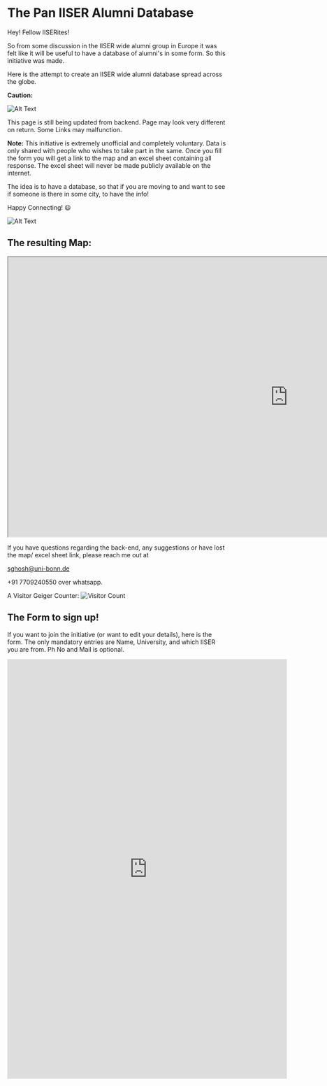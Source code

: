 # The Pan IISER Alumni Database

Hey! Fellow IISERites!

So from some discussion in the IISER wide alumni group in Europe it was felt like it will be useful to have a database of alumni's in some form. So this initiative was made. 

Here is the attempt to create an IISER wide alumni database spread across the globe. 


**Caution:** 

![Alt Text](https://web.archive.org/web/20090829162255/http://geocities.com/Colosseum/Lodge/9961/coming_soon.gif)


This page is still being updated from backend. Page may look very different on return. Some Links may malfunction.


**Note:** This initiative is extremely unofficial and completely voluntary. Data is only shared with people who wishes to take part in the same. Once you fill the form you will get a link to the map and an excel sheet containing all response. The excel sheet will never be made publicly available on the internet. 


The idea is to have a database, so that if you are moving to and want to see if someone is there in some city, to have the info!

 Happy Connecting! 😃


![Alt Text](https://web.archive.org/web/20091027035613/http://geocities.com/sjfarthing/graphics/any_browser_computer.gif)

## The resulting Map:  

<div align="center">
<iframe src="https://www.google.com/maps/d/u/0/embed?mid=1Hrc_uk626nrvlIpqq2k4IRSQ8jXLIhs&ehbc=2E312F&noprof=1" width="1280" height="640"></iframe>
</div>


If you have questions regarding the back-end, any suggestions or have lost the map/ excel sheet link, please reach me out at

sghosh@uni-bonn.de

+91 7709240550 over whatsapp.

A Visitor Geiger Counter: ![Visitor Count](https://profile-counter.glitch.me/{sagnikiiser}/count.svg)


## The Form to sign up! 

If you want to join the initiative (or want to edit your details), here is the form. The only mandatory entries are Name, University, and which IISER you are from. Ph No and Mail is optional.


<iframe src="https://docs.google.com/forms/d/e/1FAIpQLSfVVzIJt8Qef3BOWiPEWf0aGRMFrCuY7GwRZUMUXaE5XCNACw/viewform?embedded=true" width="640" height="960" frameborder="0" marginheight="0" marginwidth="0">Loading…</iframe>

